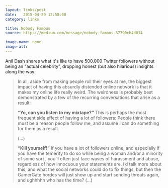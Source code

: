 ```yaml
---
layout: links/post
date:   2015-04-29 12:58:00
category: links

title: Nobody Famous 
source: https://medium.com/message/nobody-famous-37790cb4d014

image-name: none
image-alt:
---
```


Anil Dash shares what it's like to have 500.000 Twitter followers without being an “actual celebrity”, dropping honest (but also hilarious) insights along the way:

>In all, aside from making people roll their eyes at me, the biggest impact of having this absurdly distended online network is that it makes my online life really weird. The weirdness is probably best demonstrated by a few of the recurring conversations that arise as a result:
>
> **“Yo, can you listen to my mixtape?”** This is perhaps the most frequent side effect of having a lot of followers: People think there must be a reason people follow me, and assume I can do something for them as a result.
>
> (...)
>
> **“Kill yourself!”** If you have a lot of followers online, and especially if you have the temerity to do so while being a woman and/or a minority of some sort , you’ll often just face waves of harassment and abuse, regardless of how innocuous your statements are. I’d talk more about this, and what the social networks could do to fix things, but then the GamerGate hordes will just show up and start sending threats again, and ughhhhh who has the time? (...)